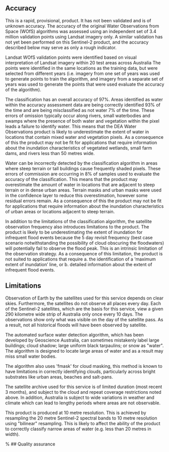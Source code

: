 ## Accuracy

This is a rapid, provisional, product. It has not been validated and is of unknown accuracy. The accuracy of the original Water Observations from Space (WOfS) algorithms was assessed using an independent set of 3.4 million validation points using Landsat imagery only. A similar validation has not yet been performed on this Sentinel-2 product, and the accuracy described below may serve as only a rough indicator. 

Landsat WOfS validation points were identified based on visual interpretation of Landsat imagery within 20 test areas across Australia The points were identified in the same locations as the training data, but were selected from different years (i.e. imagery from one set of years was used to generate points to train the algorithm, and imagery from a separate set of years was used to generate the points that were used evaluate the accuracy of the algorithm).

The classification has an overall accuracy of 97%. Areas identified as water within the accuracy assessment data are being correctly identified 93% of the time and are being misclassified as not water 7% of the time. These errors of omission typically occur along rivers, small waterbodies and swamps where the presence of both water and vegetation within the pixel leads a failure to identify water. This means that the DEA Water Observations product is likely to underestimate the extent of water in locations that contain mixed water and vegetation pixels. As a consequence of this the product may not be fit for applications that require information about the inundation characteristics of vegetated wetlands, small farm dams, and rivers less than 50 metres wide. 

Water can be incorrectly detected by the classification algorithm in areas where steep terrain or tall buildings cause frequently shaded pixels. These errors of commission are occurring in 8% of samples used to evaluate the accuracy of the classification. This means that the product may overestimate the amount of water in locations that are adjacent to steep terrain or in dense urban areas. Terrain masks and urban masks were used in the confidence layer to reduce this overestimation, however some residual errors remain. As a consequence of this the product may not be fit for applications that require information about the inundation characteristics of urban areas or locations adjacent to steep terrain.

In addition to the limitations of the classification algorithm, the satellite observation frequency also introduces limitations to the product. The product is likely to be underestimating the extent of inundation for infrequent flood events because the 5 day revisit frequency (best case scenario notwithstanding the possibility of cloud obscuring the floodwaters) will potentially fail to observe the flood peak. This is an intrinsic limitation of the observation strategy. As a consequence of this limitation, the product is not suited to applications that require a. the identification of a ‘maximum extent of inundation’ line, or b. detailed information about the extent of infrequent flood events.

## Limitations

Observation of Earth by the satellites used for this service depends on clear skies. Furthermore, the satellites do not observe all places every day. Each of the Sentinel-2 satellites, which are the basis for this service, view a given 290 kilometre wide strip of Australia only once every 10 days. The observations show only what was visible on the day of the satellite pass. As a result, not all historical floods will have been observed by satellite.

The automated surface water detection algorithm, which has been developed by Geoscience Australia, can sometimes mistakenly label large buildings; cloud shadow; large uniform black tarpaulins; or snow as "water". The algorithm is designed to locate large areas of water and as a result may miss small water bodies. 

The algorithm also uses 'fmask' for cloud masking, this method is known to have limitations in correctly identifying clouds, particularly across bright substrates like urban areas, beaches and salt-pans.

The satellite archive used for this service is of limited duration (most recent 3 months), and subject to the cloud and repeat coverage restrictions noted above. In addition, Australia is subject to wide variations in weather and climate which can lead to lengthy periods where areas are not observable.

This product is produced at 10 metre resolution. This is achieved by resampling the 20 metre Sentinel-2 spectral bands to 10 metre resolution using "bilinear" resampling. This is likely to affect the ability of the product to correctly classify narrow areas of water (e.g. less than 20 metres in width).

% ## Quality assurance

